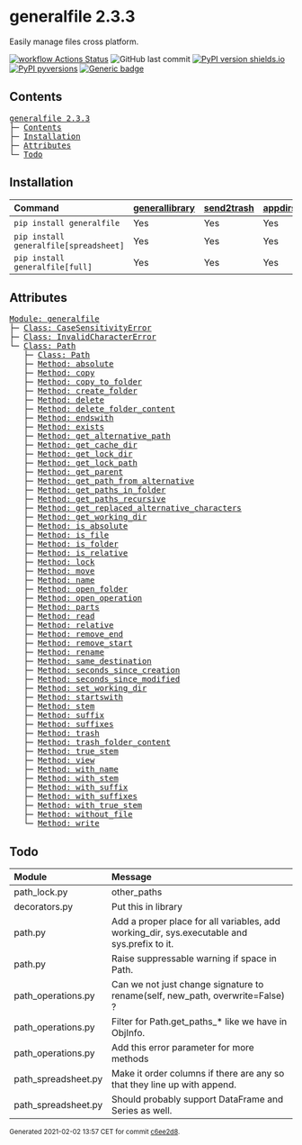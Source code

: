 # generalfile 2.3.3
Easily manage files cross platform.

[![workflow Actions Status](https://github.com/ManderaGeneral/generalfile/workflows/workflow/badge.svg)](https://github.com/ManderaGeneral/generalfile/actions)
![GitHub last commit](https://img.shields.io/github/last-commit/ManderaGeneral/generalfile)
[![PyPI version shields.io](https://img.shields.io/pypi/v/generalfile.svg)](https://pypi.org/project/generalfile/)
[![PyPI pyversions](https://img.shields.io/pypi/pyversions/generalfile.svg)](https://pypi.python.org/pypi/generalfile/)
[![Generic badge](https://img.shields.io/badge/platforms-windows%20%7C%20ubuntu-blue.svg)](https://shields.io/)

## Contents
<pre>
<a href='#generalfile-2.3.3'>generalfile 2.3.3</a>
├─ <a href='#Contents'>Contents</a>
├─ <a href='#Installation'>Installation</a>
├─ <a href='#Attributes'>Attributes</a>
└─ <a href='#Todo'>Todo</a>
</pre>

## Installation
| Command                                | <a href='https://pypi.org/project/generallibrary'>generallibrary</a>   | <a href='https://pypi.org/project/send2trash'>send2trash</a>   | <a href='https://pypi.org/project/appdirs'>appdirs</a>   | <a href='https://pypi.org/project/pandas'>pandas</a>   |
|:---------------------------------------|:-----------------------------------------------------------------------|:---------------------------------------------------------------|:---------------------------------------------------------|:-------------------------------------------------------|
| `pip install generalfile`              | Yes                                                                    | Yes                                                            | Yes                                                      | No                                                     |
| `pip install generalfile[spreadsheet]` | Yes                                                                    | Yes                                                            | Yes                                                      | Yes                                                    |
| `pip install generalfile[full]`        | Yes                                                                    | Yes                                                            | Yes                                                      | Yes                                                    |

## Attributes
<pre>
<a href='https://github.com/ManderaGeneral/generalfile/blob/c6ee2d8/generalfile/__init__.py#L1'>Module: generalfile</a>
├─ <a href='https://github.com/ManderaGeneral/generalfile/blob/c6ee2d8/generalfile/errors.py#L4'>Class: CaseSensitivityError</a>
├─ <a href='https://github.com/ManderaGeneral/generalfile/blob/c6ee2d8/generalfile/errors.py#L5'>Class: InvalidCharacterError</a>
└─ <a href='https://github.com/ManderaGeneral/generalfile/blob/c6ee2d8/generalfile/path.py#L17'>Class: Path</a>
   ├─ <a href='https://github.com/ManderaGeneral/generalfile/blob/c6ee2d8/generalfile/path.py#L17'>Class: Path</a>
   ├─ <a href='https://github.com/ManderaGeneral/generalfile/blob/c6ee2d8/generalfile/path_strings.py#L56'>Method: absolute</a>
   ├─ <a href='https://github.com/ManderaGeneral/generalfile/blob/c6ee2d8/generalfile/path_operations.py#L11'>Method: copy</a>
   ├─ <a href='https://github.com/ManderaGeneral/generalfile/blob/c6ee2d8/generalfile/path_operations.py#L211'>Method: copy_to_folder</a>
   ├─ <a href='https://github.com/ManderaGeneral/generalfile/blob/c6ee2d8/generalfile/path_operations.py#L312'>Method: create_folder</a>
   ├─ <a href='https://github.com/ManderaGeneral/generalfile/blob/c6ee2d8/generalfile/path_operations.py#L35'>Method: delete</a>
   ├─ <a href='https://github.com/ManderaGeneral/generalfile/blob/c6ee2d8/generalfile/path_operations.py#L35'>Method: delete_folder_content</a>
   ├─ <a href='https://github.com/ManderaGeneral/generalfile/blob/c6ee2d8/generalfile/path_strings.py#L99'>Method: endswith</a>
   ├─ <a href='https://github.com/ManderaGeneral/generalfile/blob/c6ee2d8/generalfile/path_operations.py#L239'>Method: exists</a>
   ├─ <a href='https://github.com/ManderaGeneral/generalfile/blob/c6ee2d8/generalfile/path_strings.py#L29'>Method: get_alternative_path</a>
   ├─ <a href='https://github.com/ManderaGeneral/generalfile/blob/c6ee2d8/generalfile/path_operations.py#L329'>Method: get_cache_dir</a>
   ├─ <a href='https://github.com/ManderaGeneral/generalfile/blob/c6ee2d8/generalfile/path_operations.py#L337'>Method: get_lock_dir</a>
   ├─ <a href='https://github.com/ManderaGeneral/generalfile/blob/c6ee2d8/generalfile/path_strings.py#L39'>Method: get_lock_path</a>
   ├─ <a href='https://github.com/ManderaGeneral/generalfile/blob/c6ee2d8/generalfile/path.py#L34'>Method: get_parent</a>
   ├─ <a href='https://github.com/ManderaGeneral/generalfile/blob/c6ee2d8/generalfile/path_strings.py#L45'>Method: get_path_from_alternative</a>
   ├─ <a href='https://github.com/ManderaGeneral/generalfile/blob/c6ee2d8/generalfile/path_operations.py#L11'>Method: get_paths_in_folder</a>
   ├─ <a href='https://github.com/ManderaGeneral/generalfile/blob/c6ee2d8/generalfile/path_operations.py#L11'>Method: get_paths_recursive</a>
   ├─ <a href='https://github.com/ManderaGeneral/generalfile/blob/c6ee2d8/generalfile/path_strings.py#L19'>Method: get_replaced_alternative_characters</a>
   ├─ <a href='https://github.com/ManderaGeneral/generalfile/blob/c6ee2d8/generalfile/path_operations.py#L345'>Method: get_working_dir</a>
   ├─ <a href='https://github.com/ManderaGeneral/generalfile/blob/c6ee2d8/generalfile/path_strings.py#L79'>Method: is_absolute</a>
   ├─ <a href='https://github.com/ManderaGeneral/generalfile/blob/c6ee2d8/generalfile/path_operations.py#L227'>Method: is_file</a>
   ├─ <a href='https://github.com/ManderaGeneral/generalfile/blob/c6ee2d8/generalfile/path_operations.py#L233'>Method: is_folder</a>
   ├─ <a href='https://github.com/ManderaGeneral/generalfile/blob/c6ee2d8/generalfile/path_strings.py#L85'>Method: is_relative</a>
   ├─ <a href='https://github.com/ManderaGeneral/generalfile/blob/c6ee2d8/generalfile/path_lock.py#L116'>Method: lock</a>
   ├─ <a href='https://github.com/ManderaGeneral/generalfile/blob/c6ee2d8/generalfile/path_operations.py#L219'>Method: move</a>
   ├─ <a href='https://github.com/ManderaGeneral/generalfile/blob/c6ee2d8/generalfile/path_strings.py#L153'>Method: name</a>
   ├─ <a href='https://github.com/ManderaGeneral/generalfile/blob/c6ee2d8/generalfile/path_operations.py#L322'>Method: open_folder</a>
   ├─ <a href='https://github.com/ManderaGeneral/generalfile/blob/c6ee2d8/generalfile/path_operations.py#L94'>Method: open_operation</a>
   ├─ <a href='https://github.com/ManderaGeneral/generalfile/blob/c6ee2d8/generalfile/path_strings.py#L147'>Method: parts</a>
   ├─ <a href='https://github.com/ManderaGeneral/generalfile/blob/c6ee2d8/generalfile/path_operations.py#L120'>Method: read</a>
   ├─ <a href='https://github.com/ManderaGeneral/generalfile/blob/c6ee2d8/generalfile/path_strings.py#L67'>Method: relative</a>
   ├─ <a href='https://github.com/ManderaGeneral/generalfile/blob/c6ee2d8/generalfile/path_strings.py#L123'>Method: remove_end</a>
   ├─ <a href='https://github.com/ManderaGeneral/generalfile/blob/c6ee2d8/generalfile/path_strings.py#L107'>Method: remove_start</a>
   ├─ <a href='https://github.com/ManderaGeneral/generalfile/blob/c6ee2d8/generalfile/path_operations.py#L11'>Method: rename</a>
   ├─ <a href='https://github.com/ManderaGeneral/generalfile/blob/c6ee2d8/generalfile/path_strings.py#L139'>Method: same_destination</a>
   ├─ <a href='https://github.com/ManderaGeneral/generalfile/blob/c6ee2d8/generalfile/path_operations.py#L11'>Method: seconds_since_creation</a>
   ├─ <a href='https://github.com/ManderaGeneral/generalfile/blob/c6ee2d8/generalfile/path_operations.py#L11'>Method: seconds_since_modified</a>
   ├─ <a href='https://github.com/ManderaGeneral/generalfile/blob/c6ee2d8/generalfile/path_operations.py#L365'>Method: set_working_dir</a>
   ├─ <a href='https://github.com/ManderaGeneral/generalfile/blob/c6ee2d8/generalfile/path_strings.py#L91'>Method: startswith</a>
   ├─ <a href='https://github.com/ManderaGeneral/generalfile/blob/c6ee2d8/generalfile/path_strings.py#L167'>Method: stem</a>
   ├─ <a href='https://github.com/ManderaGeneral/generalfile/blob/c6ee2d8/generalfile/path_strings.py#L195'>Method: suffix</a>
   ├─ <a href='https://github.com/ManderaGeneral/generalfile/blob/c6ee2d8/generalfile/path_strings.py#L234'>Method: suffixes</a>
   ├─ <a href='https://github.com/ManderaGeneral/generalfile/blob/c6ee2d8/generalfile/path_operations.py#L35'>Method: trash</a>
   ├─ <a href='https://github.com/ManderaGeneral/generalfile/blob/c6ee2d8/generalfile/path_operations.py#L35'>Method: trash_folder_content</a>
   ├─ <a href='https://github.com/ManderaGeneral/generalfile/blob/c6ee2d8/generalfile/path_strings.py#L181'>Method: true_stem</a>
   ├─ <a href='https://github.com/ManderaGeneral/generalfile/blob/c6ee2d8/generalfile/path.py#L110'>Method: view</a>
   ├─ <a href='https://github.com/ManderaGeneral/generalfile/blob/c6ee2d8/generalfile/path_strings.py#L159'>Method: with_name</a>
   ├─ <a href='https://github.com/ManderaGeneral/generalfile/blob/c6ee2d8/generalfile/path_strings.py#L173'>Method: with_stem</a>
   ├─ <a href='https://github.com/ManderaGeneral/generalfile/blob/c6ee2d8/generalfile/path_strings.py#L201'>Method: with_suffix</a>
   ├─ <a href='https://github.com/ManderaGeneral/generalfile/blob/c6ee2d8/generalfile/path_strings.py#L240'>Method: with_suffixes</a>
   ├─ <a href='https://github.com/ManderaGeneral/generalfile/blob/c6ee2d8/generalfile/path_strings.py#L187'>Method: with_true_stem</a>
   ├─ <a href='https://github.com/ManderaGeneral/generalfile/blob/c6ee2d8/generalfile/path_operations.py#L259'>Method: without_file</a>
   └─ <a href='https://github.com/ManderaGeneral/generalfile/blob/c6ee2d8/generalfile/path_operations.py#L108'>Method: write</a>
</pre>

## Todo
| Module              | Message                                                                                     |
|:--------------------|:--------------------------------------------------------------------------------------------|
| path\_lock.py        | other\_paths                                                                                 |
| decorators.py       | Put this in library                                                                         |
| path.py             | Add a proper place for all variables, add working\_dir, sys.executable and sys.prefix to it. |
| path.py             | Raise suppressable warning if space in Path.                                                |
| path\_operations.py  | Can we not just change signature to rename(self, new\_path, overwrite=False) ?               |
| path\_operations.py  | Filter for Path.get\_paths\_* like we have in ObjInfo.                                        |
| path\_operations.py  | Add this error parameter for more methods                                                   |
| path\_spreadsheet.py | Make it order columns if there are any so that they line up with append.                    |
| path\_spreadsheet.py | Should probably support DataFrame and Series as well.                                       |

<sup>
Generated 2021-02-02 13:57 CET for commit <a href='https://github.com/ManderaGeneral/generalfile/commit/c6ee2d8'>c6ee2d8</a>.
</sup>
